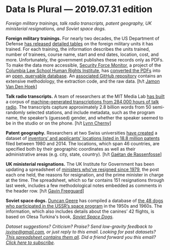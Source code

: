 Data Is Plural — 2019.07.31 edition
===================================

*Foreign military trainings, talk radio transcripts, patent geography, UK ministerial resignations, and Soviet space dogs.*


__Foreign military trainings.__ For nearly two decades, the US Department of Defense [has released](https://2009-2017.state.gov/t/pm/rls/rpt/fmtrpt/index.htm) [detailed tables](https://www.state.gov/foreign-military-training-and-dod-engagement-activities-of-interest/) on the foreign military units it has trained. For each training, the information describes the units trained, number of trainees, course name, start and end dates, location, cost, and more. Unfortunately, the government publishes these records only as PDFs. To make the data more accessible, [Security Force Monitor](https://securityforcemonitor.org/about/), a project of the [Columbia Law School Human Rights Institute](http://www.law.columbia.edu/human-rights-institute), has [converted the PDFs](https://securityforcemonitor.org/2019/07/18/unlocking-the-department-of-states-foreign-military-training-data-for-good-this-time/) into an [open, queryable database](https://trainingdata.securityforcemonitor.org/). An [associated GitHub repository](https://github.com/security-force-monitor/fmtrpt_data) contains an extensive methodology, the extraction code, and the raw data. [h/t [Jamon Van Den Hoek](https://www.conflict-ecology.org/)]


__Talk radio transcripts.__ A team of researchers at the MIT Media Lab [has built](https://arxiv.org/abs/1907.07073) a corpus of [machine-generated transcriptions from 284,000 hours of talk radio](https://github.com/social-machines/RadioTalk). The transcripts capture approximately 2.8 billion words from 50 semi-randomly selected stations, and include metadata, such as the program name, the speaker’s (guessed) gender, and whether the speaker seemed to be in the studio or on the phone. [h/t [Lynn Cherny](https://pinboard.in/u:arnicas/t:datasets/)]


__Patent geography.__ Researchers at two Swiss universities [have created](https://papers.ssrn.com/sol3/papers.cfm?abstract_id=3425764) a dataset of [inventors’ and applicants’ locations listed in 18.8 million patents](https://dataverse.harvard.edu/dataset.xhtml?persistentId=doi:10.7910/DVN/OTTBDX) filed between 1980 and 2014. The locations, which span 46 countries, are specified both by their geographic coordinates as well as their administrative areas (e.g. city, state, country). [h/t [Gaétan de Rassenfosse](https://people.epfl.ch/gaetan.derassenfosse?lang=en)]


__UK ministerial resignations.__ The UK Institute for Government has been updating a spreadsheet of [ministers who’ve resigned since 1979](https://docs.google.com/spreadsheets/d/1gVHNx4kzXd947AFfQGiJg5zJrdNXrM81t2OC8UJFnw8/edit), the post each one held, the reasons for resignation, and the prime minister in charge at the time. The spreadsheet, which so far contains 151 resignations through last week, includes a few methodological notes embedded as comments in the header row. [h/t [Gavin Freeguard](https://twitter.com/GavinFreeguard/status/1151835392922062848)]


__Soviet space dogs.__ [Duncan Geere](https://www.duncangeere.com/) has compiled a database of [the 48 dogs who participated in the USSR’s space program](https://airtable.com/universe/expG3z2CFykG1dZsp/sovet-space-dogs) in the 1950s and 1960s. The information, which also includes details about the canines’ 42 flights, is based on Olesa Turkina's book, *[Soviet Space Dogs](http://fuel-design.com/publishing/soviet-space-dogs/)*.


*Dataset suggestions? Criticism? Praise? Send low-gravity feedback to <jsvine@gmail.com>, or just reply to this email. Looking for past datasets? [This spreadsheet contains them all](https://docs.google.com/spreadsheets/d/1wZhPLMCHKJvwOkP4juclhjFgqIY8fQFMemwKL2c64vk). Did a friend forward you this email? [Click here to subscribe](https://tinyletter.com/data-is-plural).*